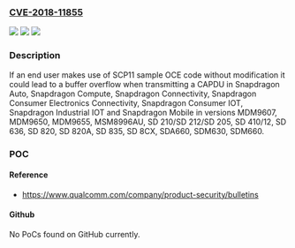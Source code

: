 ### [CVE-2018-11855](https://cve.mitre.org/cgi-bin/cvename.cgi?name=CVE-2018-11855)
![](https://img.shields.io/static/v1?label=Product&message=Snapdragon%20Auto%2C%20Snapdragon%20Compute%2C%20Snapdragon%20Connectivity%2C%20Snapdragon%20Consumer%20Electronics%20Connectivity%2C%20Snapdragon%20Consumer%20IOT%2C%20Snapdragon%20Industrial%20IOT%2C%20Snapdragon%20Mobile&color=blue)
![](https://img.shields.io/static/v1?label=Version&message=n%2Fa&color=blue)
![](https://img.shields.io/static/v1?label=Vulnerability&message=Potential%20Buffer%20Overflow%20in%20OCE%20Code&color=brighgreen)

### Description

If an end user makes use of SCP11 sample OCE code without modification it could lead to a buffer overflow when transmitting a CAPDU in Snapdragon Auto, Snapdragon Compute, Snapdragon Connectivity, Snapdragon Consumer Electronics Connectivity, Snapdragon Consumer IOT, Snapdragon Industrial IOT and Snapdragon Mobile in versions MDM9607, MDM9650, MDM9655, MSM8996AU, SD 210/SD 212/SD 205, SD 410/12, SD 636, SD 820, SD 820A, SD 835, SD 8CX, SDA660, SDM630, SDM660.

### POC

#### Reference
- https://www.qualcomm.com/company/product-security/bulletins

#### Github
No PoCs found on GitHub currently.

